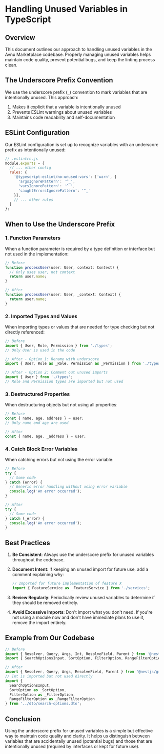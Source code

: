 # Handling Unused Variables in TypeScript

## Overview

This document outlines our approach to handling unused variables in the Avnu Marketplace codebase. Properly managing unused variables helps maintain code quality, prevent potential bugs, and keep the linting process clean.

## The Underscore Prefix Convention

We use the underscore prefix (`_`) convention to mark variables that are intentionally unused. This approach:

1. Makes it explicit that a variable is intentionally unused
2. Prevents ESLint warnings about unused variables
3. Maintains code readability and self-documentation

## ESLint Configuration

Our ESLint configuration is set up to recognize variables with an underscore prefix as intentionally unused:

```javascript
// .eslintrc.js
module.exports = {
  // ... other config
  rules: {
    '@typescript-eslint/no-unused-vars': ['warn', { 
      'argsIgnorePattern': '^_',
      'varsIgnorePattern': '^_',
      'caughtErrorsIgnorePattern': '^_'
    }],
    // ... other rules
  }
};
```

## When to Use the Underscore Prefix

### 1. Function Parameters

When a function parameter is required by a type definition or interface but not used in the implementation:

```typescript
// Before
function processUser(user: User, context: Context) {
  // Only uses user, not context
  return user.name;
}

// After
function processUser(user: User, _context: Context) {
  return user.name;
}
```

### 2. Imported Types and Values

When importing types or values that are needed for type checking but not directly referenced:

```typescript
// Before
import { User, Role, Permission } from './types';
// Only User is used in the code

// After - Option 1: Rename with underscore
import { User, Role as _Role, Permission as _Permission } from './types';

// After - Option 2: Comment out unused imports
import { User } from './types';
// Role and Permission types are imported but not used
```

### 3. Destructured Properties

When destructuring objects but not using all properties:

```typescript
// Before
const { name, age, address } = user;
// Only name and age are used

// After
const { name, age, _address } = user;
```

### 4. Catch Block Error Variables

When catching errors but not using the error variable:

```typescript
// Before
try {
  // Some code
} catch (error) {
  // Generic error handling without using error variable
  console.log('An error occurred');
}

// After
try {
  // Some code
} catch (_error) {
  console.log('An error occurred');
}
```

## Best Practices

1. **Be Consistent**: Always use the underscore prefix for unused variables throughout the codebase.

2. **Document Intent**: If keeping an unused import for future use, add a comment explaining why:

   ```typescript
   // Imported for future implementation of feature X
   import { FeatureService as _FeatureService } from './services';
   ```

3. **Review Regularly**: Periodically review unused variables to determine if they should be removed entirely.

4. **Avoid Excessive Imports**: Don't import what you don't need. If you're not using a module now and don't have immediate plans to use it, remove the import entirely.

## Example from Our Codebase

```typescript
// Before
import { Resolver, Query, Args, Int, ResolveField, Parent } from '@nestjs/graphql';
import { SearchOptionsInput, SortOption, FilterOption, RangeFilterOption } from '../dto/search-options.dto';

// After
import { Resolver, Query, Args, ResolveField, Parent } from '@nestjs/graphql';
// Int is imported but not used directly
import { 
  SearchOptionsInput,
  SortOption as _SortOption,
  FilterOption as _FilterOption,
  RangeFilterOption as _RangeFilterOption
} from '../dto/search-options.dto';
```

## Conclusion

Using the underscore prefix for unused variables is a simple but effective way to maintain code quality and clarity. It helps us distinguish between variables that are accidentally unused (potential bugs) and those that are intentionally unused (required by interfaces or kept for future use).
